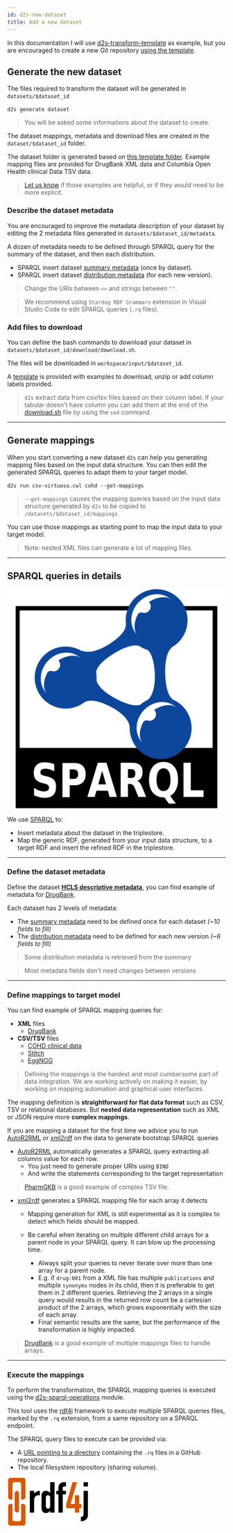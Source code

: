 ```yaml
---
id: d2s-new-dataset
title: Add a new dataset
---
```


In this documentation I will use [d2s-transform-template](https://github.com/MaastrichtU-IDS/d2s-transform-template) as example, but you are encouraged to create a new Git repository [using the template](https://github.com/MaastrichtU-IDS/d2s-transform-template/generate).

## Generate the new dataset

The files required to transform the dataset will be generated in `datasets/$dataset_id`

```shell
d2s generate dataset
```

> You will be asked some informations about the dataset to create.

The dataset mappings, metadata and download files are created in the `dataset/$dataset_id` folder.

The dataset folder is generated based on [this template folder](https://github.com/MaastrichtU-IDS/d2s-core/tree/master/support/template/dataset). Example mapping files are provided for DrugBank XML data and Columbia Open Health clinical Data TSV data.

> [Let us know](/help) if those examples are helpful, or if they would need to be more explicit.

### Describe the dataset metadata

You are encouraged to improve the metadata description of your dataset by editing the 2 metadata files generated in `datasets/$dataset_id/metadata`.

A dozen of metadata needs to be defined through SPARQL query for the summary of the dataset, and then each distribution.

* SPARQL insert dataset [summary metadata](https://github.com/MaastrichtU-IDS/d2s-core/blob/master/support/template/dataset/metadata/metadata-template-0-summary.rq) (once by dataset).
* SPARQL insert dataset [distribution metadata](https://github.com/MaastrichtU-IDS/d2s-core/blob/master/support/template/dataset/metadata/metadata-template-1.rq) (for each new version).

> Change the URIs between `<>` and strings between `""`.

> We recommend using `Stardog RDF Grammars` extension in Visual Studio Code to edit SPARQL queries (`.rq` files).

### Add files to download

You can define the bash commands to download your dataset in `datasets/$dataset_id/download/download.sh`.

The files will be downloaded in `workspace/input/$dataset_id`.

A [template](https://github.com/MaastrichtU-IDS/d2s-core/blob/master/support/template/dataset/download/download_examples.sh) is provided with examples to download, unzip or add column labels provided.

> `d2s` extract data from csv/tsv files based on their column label. If your tabular doesn't have column you can add them at the end of the [download.sh](https://github.com/MaastrichtU-IDS/d2s-core/blob/master/support/template/dataset/download/download_examples.sh) file by using the `sed` command.

---

## Generate mappings

When you start converting a new dataset `d2s` can help you generating mapping files based on the input data structure. You can then edit the generated SPARQL queries to adapt them to your target model.

```shell
d2s run csv-virtuoso.cwl cohd --get-mappings
```

> `--get-mappings`  causes the mapping queries based on the input data structure generated by `d2s` to be copied to `/datasets/$dataset_id/mappings`

You can use those mappings as starting point to map the input data to your target model.

> Note: nested XML files can generate a lot of mapping files.

---

## SPARQL queries in details

[![SPARQL](/img/sparql_logo.png)](https://www.w3.org/TR/sparql11-overview/)

We use [SPARQL](https://www.w3.org/TR/sparql11-query/) to:

* Insert metadata about the dataset in the triplestore.
* Map the generic RDF, generated from your input data structure, to a target RDF and insert the refined RDF in the triplestore.

---

### Define the dataset metadata

Define the dataset [**HCLS descriptive metadata**](https://www.w3.org/TR/hcls-dataset/), you can find example of metadata for [DrugBank](https://github.com/MaastrichtU-IDS/d2s-transform-template/tree/master/datasets/drugbank/metadata).

Each dataset has 2 levels of metadata:
* The [summary metadata](https://github.com/MaastrichtU-IDS/d2s-transform-template/blob/master/datasets/drugbank/metadata/metadata-drugbank-0-summary.rq) need to be defined once for each dataset *(~10 fields to fill)*
* The [distribution metadata](https://github.com/MaastrichtU-IDS/d2s-transform-template/blob/master/datasets/drugbank/metadata/metadata-drugbank-1.rq) need to be defined for each new version *(~6 fields to fill)*


> Some distribution metadata is retrieved from the summary

> Most metadata fields don't need changes between versions

---

### Define mappings to target model

You can find example of SPARQL mapping queries for:

* **XML** files
  * [DrugBank](https://github.com/MaastrichtU-IDS/d2s-transform-template/tree/master/datasets/drugbank/mappings)
* **CSV/TSV** files
  * [COHD clinical data](https://github.com/MaastrichtU-IDS/d2s-transform-template/tree/master/datasets/cohd/mappings)
  * [Stitch](https://github.com/MaastrichtU-IDS/d2s-transform-template/blob/master/datasets/stitch/mappings/insert-stitch.rq)
  * [EggNOG](https://github.com/MaastrichtU-IDS/d2s-transform-template/blob/master/datasets/eggnog/mappings/insert-eggnog.rq)

> Defining the mappings is the hardest and most cumbersome part of data integration. We are working actively on making it easier, by working on mapping automation and graphical user interfaces.

The mapping definition is **straightforward for flat data format** such as CSV, TSV or relational databases. But **nested data representation** such as XML or JSON require more **complex mappings**.

If you are mapping a dataset for the first time we advice you to run [AutoR2RML](https://github.com/MaastrichtU-IDS/AutoR2RML) or [xml2rdf](https://github.com/MaastrichtU-IDS/xml2rdf) on the data to generate bootstrap SPARQL queries

* [AutoR2RML](https://github.com/MaastrichtU-IDS/AutoR2RML) automatically generates a SPARQL query extracting all columns value for each row. 
  * You just need to generate proper URIs using `BIND`
  * And write the statements corresponding to the target representation


> [PharmGKB](https://github.com/MaastrichtU-IDS/d2s-transform-template/blob/master/mapping/pharmgkb/transform/1/insert-pharmgkb.rq) is a good example of complex TSV file.

* [xml2rdf](https://github.com/MaastrichtU-IDS/xml2rdf) generates a SPARQL mapping file for each array it detects
  * Mapping generation for XML is still experimental as it is complex to detect which fields should be mapped.
  * Be careful when iterating on multiple different child arrays for a parent node in your SPARQL query. It can blow up the processing time. 

    * Always split your queries to never iterate over more than one array for a parent node.
    * E.g. if `drug:001` from a XML file has multiple `publications` and multiple `synonyms` nodes in its child, then it is preferable to get them in 2 different queries. Retrieving the 2 arrays in a single query would results in the returned row count be a cartesian product of the 2 arrays, which grows exponentially with the size of each array.
    * Final semantic results are the same, but the performance of the transformation is highly impacted.

> [DrugBank](https://github.com/MaastrichtU-IDS/d2s-transform-template/tree/master/mapping/drugbank/transform/1) is a good example of multiple mappings files to handle arrays.

---

### Execute the mappings

To perform the transformation, the SPARQL mapping queries is executed using the [d2s-sparql-operations](https://github.com/MaastrichtU-IDS/d2s-sparql-operations) module. 

This tool uses the [rdf4j](https://rdf4j.eclipse.org/) framework to execute multiple SPARQL queries files, marked by the `.rq` extension, from a same repository on a SPARQL endpoint.

The SPARQL query files to execute can be provided via:
* A [URL pointing to a directory](https://github.com/MaastrichtU-IDS/d2s-transform-template/tree/master/mapping/drugbank/transform/1) containing the `.rq` files in a GitHub repository.
* The local filesystem repository (sharing volume).


[![RDF4J](/img/RDF4J_logo.png)](https://rdf4j.eclipse.org/)